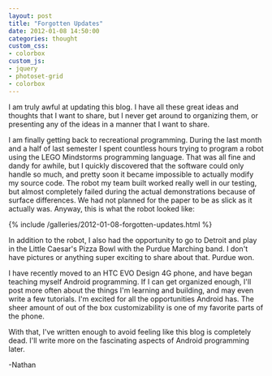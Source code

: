```yaml
---
layout: post
title: "Forgotten Updates"
date: 2012-01-08 14:50:00
categories: thought
custom_css:
- colorbox
custom_js:
- jquery
- photoset-grid
- colorbox
---
```

I am truly awful at updating this blog.  I have all these great ideas and thoughts that I want to share, but I never get around to organizing them, or presenting any of the ideas in a manner that I want to share.

I am finally getting back to recreational programming.  During the last month and a half of last semester I spent countless hours trying to program a robot using the LEGO Mindstorms programming language.  That was all fine and dandy for awhile, but I quickly discovered that the software could only handle so much, and pretty soon it became impossible to actually modify my source code.  The robot my team built worked really well in our testing, but almost completely failed during the actual demonstrations because of surface differences.  We had not planned for the paper to be as slick as it actually was. Anyway, this is what the robot looked like:

{% include /galleries/2012-01-08-forgotten-updates.html %}

In addition to the robot, I also had the opportunity to go to Detroit and play in the Little Caesar's Pizza Bowl with the Purdue Marching band.  I don't have pictures or anything super exciting to share about that.  Purdue won.

I have recently moved to an HTC EVO Design 4G phone, and have began teaching myself Android programming.  If I can get organized enough, I'll post more often about the things I'm learning and building, and may even write a few tutorials. I'm excited for all the opportunities Android has.  The sheer amount of out of the box customizability is one of my favorite parts of the phone.

With that, I've written enough to avoid feeling like this blog is completely dead.  I'll write more on the fascinating aspects of Android programming later.

-Nathan

